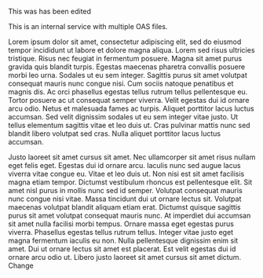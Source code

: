 This was has been edited

This is an internal service with multiple OAS files.

Lorem ipsum dolor sit amet, consectetur adipiscing elit, sed do eiusmod tempor incididunt ut labore et dolore magna aliqua. Lorem sed risus ultricies tristique. Risus nec feugiat in fermentum posuere. Magna sit amet purus gravida quis blandit turpis. Egestas maecenas pharetra convallis posuere morbi leo urna. Sodales ut eu sem integer. Sagittis purus sit amet volutpat consequat mauris nunc congue nisi. Cum sociis natoque penatibus et magnis dis. Ac orci phasellus egestas tellus rutrum tellus pellentesque eu. Tortor posuere ac ut consequat semper viverra. Velit egestas dui id ornare arcu odio. Netus et malesuada fames ac turpis. Aliquet porttitor lacus luctus accumsan. Sed velit dignissim sodales ut eu sem integer vitae justo. Ut tellus elementum sagittis vitae et leo duis ut. Cras pulvinar mattis nunc sed blandit libero volutpat sed cras. Nulla aliquet porttitor lacus luctus accumsan.

Justo laoreet sit amet cursus sit amet. Nec ullamcorper sit amet risus nullam eget felis eget. Egestas dui id ornare arcu. Iaculis nunc sed augue lacus viverra vitae congue eu. Vitae et leo duis ut. Non nisi est sit amet facilisis magna etiam tempor. Dictumst vestibulum rhoncus est pellentesque elit. Sit amet nisl purus in mollis nunc sed id semper. Volutpat consequat mauris nunc congue nisi vitae. Massa tincidunt dui ut ornare lectus sit. Volutpat maecenas volutpat blandit aliquam etiam erat. Dictumst quisque sagittis purus sit amet volutpat consequat mauris nunc. At imperdiet dui accumsan sit amet nulla facilisi morbi tempus. Ornare massa eget egestas purus viverra. Phasellus egestas tellus rutrum tellus. Integer vitae justo eget magna fermentum iaculis eu non. Nulla pellentesque dignissim enim sit amet. Dui ut ornare lectus sit amet est placerat. Est velit egestas dui id ornare arcu odio ut. Libero justo laoreet sit amet cursus sit amet dictum.
Change
